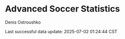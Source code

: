 # Advanced Soccer Statistics
Denis Ostroushko

<!-- gfm -->

Last successful data update: 2025-07-02 01:24:44 CST
